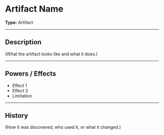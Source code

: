 # Artifact Name

**Type:** Artifact  

---

## Description
(What the artifact looks like and what it does.)

---

## Powers / Effects
- Effect 1  
- Effect 2  
- Limitation

---

## History
(How it was discovered, who used it, or what it changed.)
